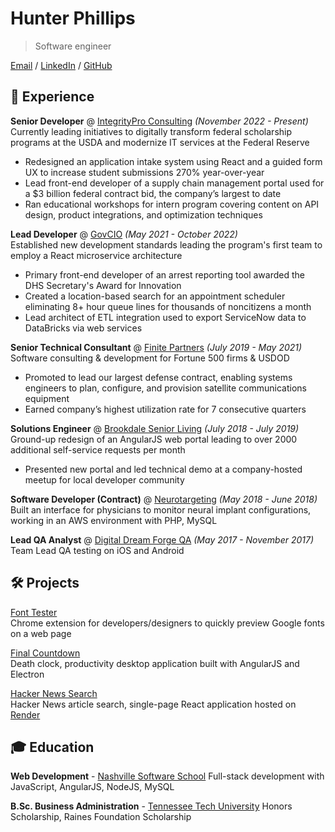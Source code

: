 # Hunter Phillips

> Software engineer

[Email](mailto:hkphillips42@gmail.com) / [LinkedIn](https://www.linkedin.com/in/hunter-phillips/) / [GitHub](https://github.com/hunterphillips)

## 💼 Experience

**Senior Developer** @ [IntegrityPro Consulting](https://integritypro.com/) _(November 2022 - Present)_  
Currently leading initiatives to digitally transform federal scholarship programs at the USDA and modernize IT services at the Federal Reserve

- Redesigned an application intake system using React and a guided form UX to increase student submissions 270% year-over-year
- Lead front-end developer of a supply chain management portal used for a $3 billion federal contract bid, the company’s largest to date
- Ran educational workshops for intern program covering content on API design, product integrations, and optimization techniques

**Lead Developer** @ [GovCIO](https://govcio.com/) _(May 2021 - October 2022)_  
Established new development standards leading the program's first team to employ a React microservice architecture  

- Primary front-end developer of an arrest reporting tool awarded the DHS Secretary's Award for Innovation
- Created a location-based search for an appointment scheduler eliminating 8+ hour queue lines for thousands of noncitizens a month
- Lead architect of ETL integration used to export ServiceNow data to DataBricks via web services

**Senior Technical Consultant** @ [Finite Partners](https://finite-partners.com/) _(July 2019 - May 2021)_  
Software consulting & development for Fortune 500 firms & USDOD

- Promoted to lead our largest defense contract, enabling systems engineers to plan, configure, and provision satellite communications equipment
- Earned company’s highest utilization rate for 7 consecutive quarters

**Solutions Engineer** @ [Brookdale Senior Living](https://www.brookdale.com/en.html) _(July 2018 - July 2019)_  
Ground-up redesign of an AngularJS web portal leading to over 2000 additional self-service requests per month

- Presented new portal and led technical demo at a company-hosted meetup for local developer community

**Software Developer (Contract)** @ [Neurotargeting](https://www.linkedin.com/company/neurotargeting) _(May 2018 - June 2018)_  
Built an interface for physicians to monitor neural implant configurations, working in an AWS environment with PHP, MySQL

**Lead QA Analyst** @ [Digital Dream Forge QA](https://www.digitaldreamforge.com/) _(May 2017 - November 2017)_  
Team Lead QA testing on iOS and Android  

## 🛠️ Projects

[Font Tester](https://chrome.google.com/webstore/detail/font-tester/imccahjhfnnifmcmfelbcijnilebgggg)  
Chrome extension for developers/designers to quickly preview Google fonts on a web page  

[Final Countdown](https://github.com/hunterphillips/countdown)  
Death clock, productivity desktop application built with AngularJS and Electron  

[Hacker News Search](https://hacker-news-search.onrender.com/)  
Hacker News article search, single-page React application hosted on [Render](https://render.com/)

## 🎓 Education

**Web Development** - [Nashville Software School](https://nashvillesoftwareschool.com/)
Full-stack development with JavaScript, AngularJS, NodeJS, MySQL

**B.Sc. Business Administration** - [Tennessee Tech University](https://www.tntech.edu/)
Honors Scholarship, Raines Foundation Scholarship
